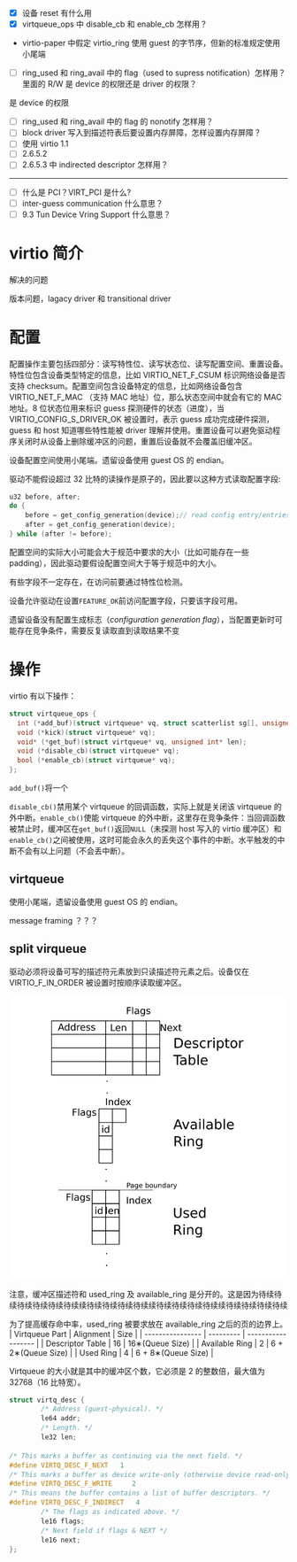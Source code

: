 - [x] 设备 reset 有什么用
- [x] virtqueue_ops 中 disable_cb 和 enable_cb 怎样用？
- virtio-paper 中假定 virtio_ring 使用 guest 的字节序，但新的标准规定使用小尾端
- [ ] ring_used 和 ring_avail 中的 flag（used to supress notification）怎样用？里面的 R/W 是 device 的权限还是 driver 的权限？

是 device 的权限

- [ ] ring_used 和 ring_avail 中的 flag 的 nonotify 怎样用？
- [ ] block driver 写入到描述符表后要设置内存屏障，怎样设置内存屏障？
- [ ] 使用 virtio 1.1
- [ ] 2.6.5.2
- [ ] 2.6.5.3 中 indirected descriptor 怎样用？

---------------



- [ ] 什么是 PCI？VIRT_PCI 是什么?
- [ ] inter-guess communication 什么意思？
- [ ] 9.3  Tun Device Vring Support 什么意思？

# virtio 简介

解决的问题

版本问题，lagacy driver 和 transitional driver

# 配置

配置操作主要包括四部分：读写特性位、读写状态位、读写配置空间、重置设备。特性位包含设备类型特定的信息，比如 VIRTIO_NET_F_CSUM 标识网络设备是否支持 checksum。配置空间包含设备特定的信息，比如网络设备包含 VIRTIO_NET_F_MAC （支持 MAC 地址）位，那么状态空间中就会有它的 MAC 地址。8 位状态位用来标识 guess 探测硬件的状态（进度），当 VIRTIO_CONFIG_S_DRIVER_OK 被设置时，表示 guess 成功完成硬件探测，guess 和 host 知道哪些特性能被 driver 理解并使用。重置设备可以避免驱动程序关闭时从设备上删除缓冲区的问题，重置后设备就不会覆盖旧缓冲区。



设备配置空间使用小尾端。遗留设备使用 guest OS 的 endian。

驱动不能假设超过 32 比特的读操作是原子的，因此要以这种方式读取配置字段:

```c
u32 before, after;
do {
    before = get_config_generation(device);// read config entry/entries.
	after = get_config_generation(device);
} while (after != before);
```

配置空间的实际大小可能会大于规范中要求的大小（比如可能存在一些 padding），因此驱动要假设配置空间大于等于规范中的大小。

有些字段不一定存在，在访问前要通过特性位检测。

设备允许驱动在设置`FEATURE_OK`前访问配置字段，只要该字段可用。

遗留设备没有配置生成标志（*configuration generation flag*），当配置更新时可能存在竞争条件，需要反复读取直到读取结果不变

# 操作



virtio 有以下操作：

```c
struct virtqueue_ops {
  int (*add_buf)(struct virtqueue* vq, struct scatterlist sg[], unsigned int out_num, unsigned int in_num, void* data);
  void (*kick)(struct virtqueue* vq);
  void* (*get_buf)(struct virtqueue* vq, unsigned int* len);
  void (*disable_cb)(struct virtqueue* vq);
  bool (*enable_cb)(struct virtqueue* vq);
};
```

`add_buf()`将一个



`disable_cb()`禁用某个 virtqueue 的回调函数，实际上就是关闭该 virtqueue 的外中断。`enable_cb()`使能 virtqueue 的外中断，这里存在竞争条件：当回调函数被禁止时，缓冲区在`get_buf()`返回`NULL`（未探测 host 写入的 virtio 缓冲区）和`enable_cb()`之间被使用，这时可能会永久的丢失这个事件的中断。水平触发的中断不会有以上问题（不会丢中断）。





## virtqueue

使用小尾端，遗留设备使用 guest OS 的 endian。

message framing ？？？



## split virqueue

 驱动必须将设备可写的描述符元素放到只读描述符元素之后。设备仅在 VIRTIO_F_IN_ORDER 被设置时按顺序读取缓冲区。

![Screenshot_20210403_202822](images/Screenshot_20210403_202822.png)

注意，缓冲区描述符和 used_ring 及 available_ring 是分开的。这是因为待续待续待续待续待续待续续待续待续待续待续续待续待续待续待续续待续待续待续待续

为了提高缓存命中率，used_ring 被要求放在 available_ring 之后的页的边界上。
| Virtqueue Part   | Alignment | Size               |
| ---------------- | --------- | ------------------ |
| Descriptor Table | 16        | 16∗(Queue Size)    |
| Available Ring   | 2         | 6 + 2∗(Queue Size) |
| Used Ring        | 4         | 6 + 8∗(Queue Size) |

Virtqueue 的大小就是其中的缓冲区个数，它必须是 2 的整数倍，最大值为 32768（16 比特宽）。

```c
struct virtq_desc { 
        /* Address (guest-physical). */ 
        le64 addr; 
        /* Length. */ 
        le32 len; 
 
/* This marks a buffer as continuing via the next field. */ 
#define VIRTQ_DESC_F_NEXT   1 
/* This marks a buffer as device write-only (otherwise device read-only). */ 
#define VIRTQ_DESC_F_WRITE     2 
/* This means the buffer contains a list of buffer descriptors. */ 
#define VIRTQ_DESC_F_INDIRECT   4 
        /* The flags as indicated above. */ 
        le16 flags; 
        /* Next field if flags & NEXT */ 
        le16 next; 
};
```

